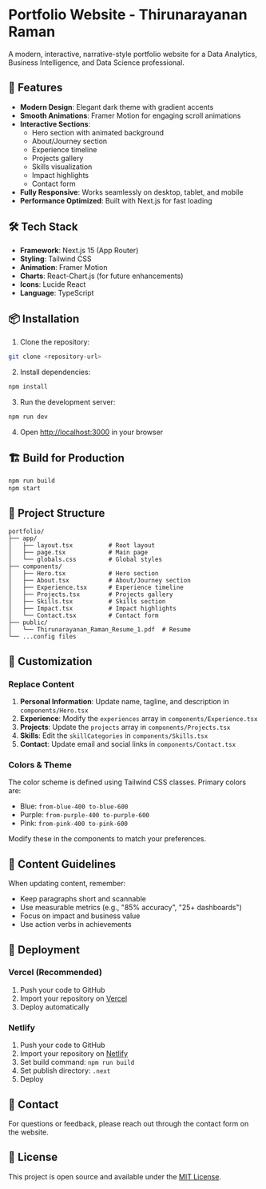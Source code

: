 # Portfolio Website - Thirunarayanan Raman

A modern, interactive, narrative-style portfolio website for a Data Analytics, Business Intelligence, and Data Science professional.

## 🚀 Features

- **Modern Design**: Elegant dark theme with gradient accents
- **Smooth Animations**: Framer Motion for engaging scroll animations
- **Interactive Sections**: 
  - Hero section with animated background
  - About/Journey section
  - Experience timeline
  - Projects gallery
  - Skills visualization
  - Impact highlights
  - Contact form
- **Fully Responsive**: Works seamlessly on desktop, tablet, and mobile
- **Performance Optimized**: Built with Next.js for fast loading

## 🛠️ Tech Stack

- **Framework**: Next.js 15 (App Router)
- **Styling**: Tailwind CSS
- **Animation**: Framer Motion
- **Charts**: React-Chart.js (for future enhancements)
- **Icons**: Lucide React
- **Language**: TypeScript

## 📦 Installation

1. Clone the repository:
```bash
git clone <repository-url>
```

2. Install dependencies:
```bash
npm install
```

3. Run the development server:
```bash
npm run dev
```

4. Open [http://localhost:3000](http://localhost:3000) in your browser

## 🏗️ Build for Production

```bash
npm run build
npm start
```

## 📁 Project Structure

```
portfolio/
├── app/
│   ├── layout.tsx          # Root layout
│   ├── page.tsx            # Main page
│   └── globals.css         # Global styles
├── components/
│   ├── Hero.tsx            # Hero section
│   ├── About.tsx           # About/Journey section
│   ├── Experience.tsx      # Experience timeline
│   ├── Projects.tsx        # Projects gallery
│   ├── Skills.tsx          # Skills section
│   ├── Impact.tsx          # Impact highlights
│   └── Contact.tsx         # Contact form
├── public/
│   └── Thirunarayanan_Raman_Resume_1.pdf  # Resume
└── ...config files
```

## 🎨 Customization

### Replace Content

1. **Personal Information**: Update name, tagline, and description in `components/Hero.tsx`
2. **Experience**: Modify the `experiences` array in `components/Experience.tsx`
3. **Projects**: Update the `projects` array in `components/Projects.tsx`
4. **Skills**: Edit the `skillCategories` in `components/Skills.tsx`
5. **Contact**: Update email and social links in `components/Contact.tsx`

### Colors & Theme

The color scheme is defined using Tailwind CSS classes. Primary colors are:
- Blue: `from-blue-400 to-blue-600`
- Purple: `from-purple-400 to-purple-600`
- Pink: `from-pink-400 to-pink-600`

Modify these in the components to match your preferences.

## 📝 Content Guidelines

When updating content, remember:
- Keep paragraphs short and scannable
- Use measurable metrics (e.g., "85% accuracy", "25+ dashboards")
- Focus on impact and business value
- Use action verbs in achievements

## 🚀 Deployment

### Vercel (Recommended)

1. Push your code to GitHub
2. Import your repository on [Vercel](https://vercel.com)
3. Deploy automatically

### Netlify

1. Push your code to GitHub
2. Import your repository on [Netlify](https://www.netlify.com)
3. Set build command: `npm run build`
4. Set publish directory: `.next`
5. Deploy

## 📧 Contact

For questions or feedback, please reach out through the contact form on the website.

## 📄 License

This project is open source and available under the [MIT License](LICENSE).
